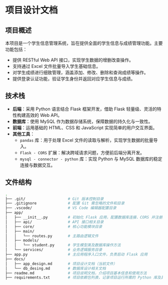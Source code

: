 # 项目设计文档

## 项目概述
本项目是一个学生信息管理系统，旨在提供全面的学生信息与成绩管理功能。主要功能包括：
- 提供 RESTful Web API 接口，实现学生数据的增删改查操作。
- 支持通过 Excel 文件批量导入学生基础信息。
- 对学生成绩进行细致管理，涵盖添加、修改、删除和查询成绩等操作。
- 提供登录认证功能，验证学生身份并返回对应学生信息与成绩。

## 技术栈
- **后端**：采用 Python 语言结合 Flask 框架开发，借助 Flask 轻量级、灵活的特性构建高效的 Web API。
- **数据库**：使用 MySQL 作为数据存储系统，保障数据的持久化与一致性。
- **前端**：运用基础的 HTML、CSS 和 JavaScript 实现简单的用户交互界面。
- **其他工具**：
  - `pandas` 库：用于处理 Excel 文件的读取与解析，实现学生数据的批量导入。
  - `Flask - CORS` 扩展：解决跨域请求问题，方便前后端分离开发。
  - `mysql - connector - python` 库：实现 Python 与 MySQL 数据库的稳定连接与数据交互。

## 文件结构
```bash
.
├── .git/                   # Git 版本控制目录
├── .gitignore              # 配置 Git 需忽略的文件和目录
├── .vscode/                # VS Code 编辑器配置目录
├── app/
│   ├── __init__.py         # 初始化 Flask 应用，配置数据库连接、CORS 并注册蓝图
│   ├── api/                # API 接口相关目录
│   ├── core/               # 核心功能模块目录
│   ├── main/
│   │   └── routes.py       # 主路由逻辑文件
│   ├── models/
│   │   └── student.py      # 学生模型类及数据库操作方法
│   └── services/           # 业务逻辑服务目录
├── app.py                  # 主应用程序入口文件，负责启动 Flask 应用
├── docs/
│   ├── app_design.md       # 项目设计文档（当前文件）
│   └── db_desing.md        # 数据库设计相关文档
├── readme.md               # 项目说明文档，介绍项目基本信息和使用方法
├── requirements.txt        # 项目依赖包列表，记录项目运行所需的 Python 库及其版本